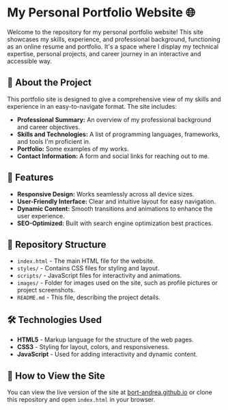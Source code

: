 # My Personal Portfolio Website 🌐

Welcome to the repository for my personal portfolio website! This site showcases my skills, experience, and professional background, functioning as an online resume and portfolio. It's a space where I display my technical expertise, personal projects, and career journey in an interactive and accessible way.

## 🚀 About the Project

This portfolio site is designed to give a comprehensive view of my skills and experience in an easy-to-navigate format. The site includes:
- **Professional Summary:** An overview of my professional background and career objectives.
- **Skills and Technologies:** A list of programming languages, frameworks, and tools I'm proficient in.
- **Portfolio:** Some examples of my works.
- **Contact Information:** A form and social links for reaching out to me.

## 🌟 Features

- **Responsive Design:** Works seamlessly across all device sizes.
- **User-Friendly Interface:** Clear and intuitive layout for easy navigation.
- **Dynamic Content:** Smooth transitions and animations to enhance the user experience.
- **SEO-Optimized:** Built with search engine optimization best practices.

## 📂 Repository Structure

- `index.html` - The main HTML file for the website.
- `styles/` - Contains CSS files for styling and layout.
- `scripts/` - JavaScript files for interactivity and animations.
- `images/` - Folder for images used on the site, such as profile pictures or project screenshots.
- `README.md` - This file, describing the project details.

## 🛠️ Technologies Used

- **HTML5** - Markup language for the structure of the web pages.
- **CSS3** - Styling for layout, colors, and responsiveness.
- **JavaScript** - Used for adding interactivity and dynamic content.

## 📑 How to View the Site

You can view the live version of the site at [bort-andrea.github.io](https://bort-andrea.github.io) or clone this repository and open `index.html` in your browser.
